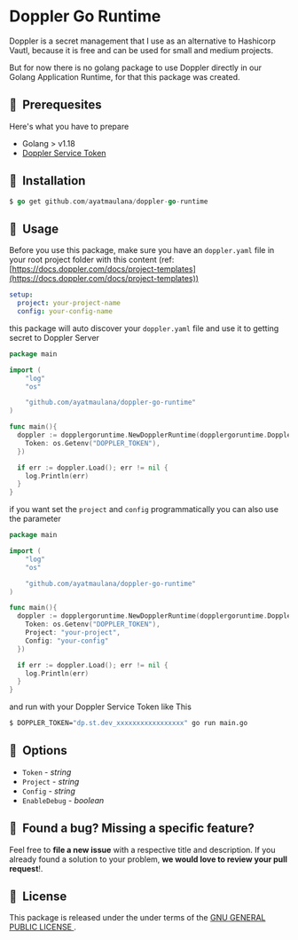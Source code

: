 # Doppler Go Runtime

Doppler is a secret management that I use as an alternative to Hashicorp Vautl, because it is free and can be used for small and medium projects.

But for now there is no golang package to use Doppler directly in our Golang Application Runtime, for that this package was created.

## 🍱&nbsp; Prerequesites

Here's what you have to prepare

- Golang > v1.18
- [Doppler Service Token](https://docs.doppler.com/docs/service-tokens)

## 🚀&nbsp; Installation

```go
$ go get github.com/ayatmaulana/doppler-go-runtime
```

## 🌴&nbsp; Usage

Before you use this package, make sure you have an `doppler.yaml` file in your root project folder with this content (ref: [https://docs.doppler.com/docs/project-templates](https://docs.doppler.com/docs/project-templates))

```yaml
setup:
  project: your-project-name
  config: your-config-name
```

this package will auto discover your `doppler.yaml` file and use it to getting secret to Doppler Server

```Go
package main

import (
	"log"
	"os"

	"github.com/ayatmaulana/doppler-go-runtime"
)

func main(){
  doppler := dopplergoruntime.NewDopplerRuntime(dopplergoruntime.DopplerRuntimeConfig{
    Token: os.Getenv("DOPPLER_TOKEN"),
  })

  if err := doppler.Load(); err != nil {
    log.Println(err)
  }
}
```

if you want set the `project` and `config` programmatically you can also use the parameter

```Go
package main

import (
	"log"
	"os"

	"github.com/ayatmaulana/doppler-go-runtime"
)

func main(){
  doppler := dopplergoruntime.NewDopplerRuntime(dopplergoruntime.DopplerRuntimeConfig{
    Token: os.Getenv("DOPPLER_TOKEN"),
    Project: "your-project",
    Config: "your-config"
  })

  if err := doppler.Load(); err != nil {
    log.Println(err)
  }
}
```

and run with your Doppler Service Token like This

```bash
$ DOPPLER_TOKEN="dp.st.dev_xxxxxxxxxxxxxxxxx" go run main.go
```

## 💽&nbsp; Options

- `Token` - _string_
- `Project` - _string_
- `Config` - _string_
- `EnableDebug` - _boolean_

## 🤝&nbsp; Found a bug? Missing a specific feature?

Feel free to **file a new issue** with a respective title and description. If you already found a solution to your problem, **we would love to review your pull request**!.

## 📘&nbsp; License

This package is released under the under terms of the [ GNU GENERAL PUBLIC LICENSE ](LICENSE).

